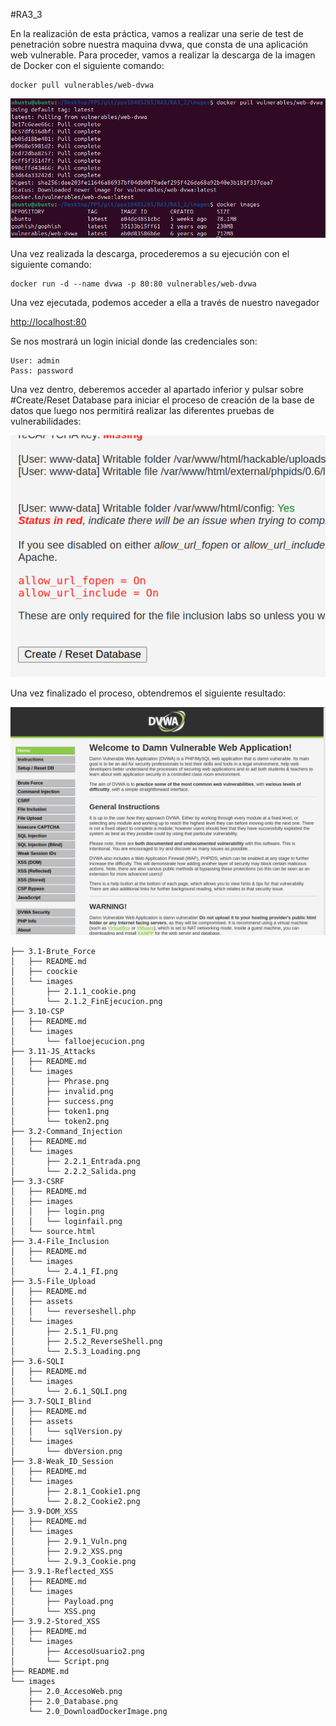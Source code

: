 #RA3_3

En la realización de esta práctica, vamos a realizar una serie de test de penetración sobre nuestra maquina dvwa, que consta de una aplicación web vulnerable. Para proceder, vamos a realizar la descarga de la imagen de Docker con el siguiente comando:

    docker pull vulnerables/web-dvwa

![ImageDownload](./images/2.0_DownloadDockerImage.png)

Una vez realizada la descarga, procederemos a su ejecución con el siguiente comando:

    docker run -d --name dvwa -p 80:80 vulnerables/web-dvwa

Una vez ejecutada, podemos acceder a ella a través de nuestro navegador 

[http://localhost:80](http://localhost:80)

Se nos mostrará un login inicial donde las credenciales son:

    User: admin
    Pass: password

Una vez dentro, deberemos acceder al apartado inferior y pulsar sobre #Create/Reset Database para iniciar el proceso de creación de la base de datos que luego nos permitirá realizar las diferentes pruebas de vulnerabilidades:

![Reset DB](./images/2.0_Database.png)

Una vez finalizado el proceso, obtendremos el siguiente resultado:

![Acceso Web](./images/2.0_AccesoWeb.png) 

```
├── 3.1-Brute_Force
│   ├── README.md
│   ├── coockie
│   └── images
│       ├── 2.1.1_cookie.png
│       └── 2.1.2_FinEjecucion.png
├── 3.10-CSP
│   ├── README.md
│   └── images
│       └── falloejecucion.png
├── 3.11-JS_Attacks
│   ├── README.md
│   └── images
│       ├── Phrase.png
│       ├── invalid.png
│       ├── success.png
│       ├── token1.png
│       └── token2.png
├── 3.2-Command_Injection
│   ├── README.md
│   └── images
│       ├── 2.2.1_Entrada.png
│       └── 2.2.2_Salida.png
├── 3.3-CSRF
│   ├── README.md
│   ├── images
│   │   ├── login.png
│   │   └── loginfail.png
│   └── source.html
├── 3.4-File_Inclusion
│   ├── README.md
│   └── images
│       └── 2.4.1_FI.png
├── 3.5-File_Upload
│   ├── README.md
│   ├── assets
│   │   └── reverseshell.php
│   └── images
│       ├── 2.5.1_FU.png
│       ├── 2.5.2_ReverseShell.png
│       └── 2.5.3_Loading.png
├── 3.6-SQLI
│   ├── README.md
│   └── images
│       └── 2.6.1_SQLI.png
├── 3.7-SQLI_Blind
│   ├── README.md
│   ├── assets
│   │   └── sqlVersion.py
│   └── images
│       └── dbVersion.png
├── 3.8-Weak_ID_Session
│   ├── README.md
│   └── images
│       ├── 2.8.1_Cookie1.png
│       └── 2.8.2_Cookie2.png
├── 3.9-DOM_XSS
│   ├── README.md
│   └── images
│       ├── 2.9.1_Vuln.png
│       ├── 2.9.2_XSS.png
│       └── 2.9.3_Cookie.png
├── 3.9.1-Reflected_XSS
│   ├── README.md
│   └── images
│       ├── Payload.png
│       └── XSS.png
├── 3.9.2-Stored_XSS
│   ├── README.md
│   └── images
│       ├── AccesoUsuario2.png
│       └── Script.png
├── README.md
└── images
    ├── 2.0_AccesoWeb.png
    ├── 2.0_Database.png
    └── 2.0_DownloadDockerImage.png

```
